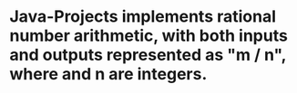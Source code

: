 # Java-Projects implements rational number arithmetic, with both inputs and outputs represented as "m / n", where and n are integers.
